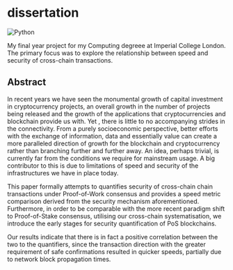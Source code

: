 # dissertation

<p float="left">
  <img alt="Python" src="https://img.shields.io/badge/Python-FFD43B?style=for-the-badge&logo=python&logoColor=blue" />
</p>

My final year project for my Computing degreee at Imperial College London. The primary focus was to explore the relationship between speed and security of cross-chain transactions.

## Abstract

In recent years we have seen the monumental growth of capital investment in cryptocurrency projects, an overall growth in the number of projects being released and the growth of the applications that cryptocurrencies and blockchain provide us with. Yet , there is little to no accompanying strides in the connectivity. From a purely socioeconomic perspective, better efforts with the exchange of information, data and essentially value can create a more paralleled direction of growth for the blockchain and cryptocurrency rather than branching further and further away. An idea, perhaps trivial, is currently far from the conditions we require for mainstream usage. A big contributor to this is due to limitations of speed and security of the infrastructures we have in place today.

This paper formally attempts to quantifies security of cross-chain chain transactions under Proof-of-Work consensus and provides a speed metric comparison derived from the security mechanism aforementioned. Furthermore, in order to be comparable with the more recent paradigm shift to Proof-of-Stake consensus, utilising our cross-chain systematisation, we introduce the early stages for security quantification of PoS blockchains.

Our results indicate that there is in fact a positive correlation between the two to the quantifiers, since the transaction direction with the greater requirement of safe confirmations resulted in quicker speeds, partially due to network block propagation times.
